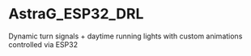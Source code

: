 # AstraG_ESP32_DRL
Dynamic turn signals + daytime running lights with custom animations controlled via ESP32